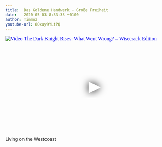 ```yaml
---
title:  Das Goldene Handwerk - Große Freiheit
date:   2020-05-03 8:33:33 +0100
author: Timmoz
youtube-url: 8Qxuy9YLtPQ 
---
```

<div class="video-container ">
<iframe
  width="560"
  height="315"
  src="https://www.youtube.com/embed/8Qxuy9YLtPQ"
  srcdoc="<style>*{padding:0;margin:0;overflow:hidden}html,body{height:100%}img,span{position:absolute;width:100%;top:0;bottom:0;margin:auto}span{height:1.5em;text-align:center;font:48px/1.5 sans-serif;color:white;text-shadow:0 0 0.5em black}</style><a href=https://www.youtube.com/embed/8Qxuy9YLtPQ?autoplay=1><img src=https://img.youtube.com/vi/8Qxuy9YLtPQ/hqdefault.jpg alt='Video The Dark Knight Rises: What Went Wrong? – Wisecrack Edition'><span>▶</span></a>"
  frameborder="0"
  allow="accelerometer; autoplay; encrypted-media; gyroscope; picture-in-picture"
  allowfullscreen
></iframe>
</div>

<div class="post-content-message"> 
Living on the Westcoast
</div>

